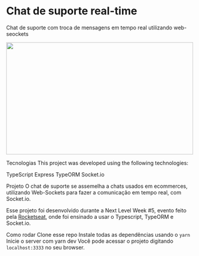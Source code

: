 <h1>Chat de suporte real-time</h1>
<p>Chat de suporte com troca de mensagens em tempo real utilizando web-seockets</p>
<img src="https://user-images.githubusercontent.com/57686218/116252888-5cb75480-a746-11eb-8a7e-52bdaf9bba96.png" width="500" height="300">



Tecnologias
This project was developed using the following technologies:

TypeScript
Express
TypeORM
Socket.io

Projeto
O chat de suporte se assemelha a chats usados em ecommerces, utilizando Web-Sockets para fazer a comunicação em tempo real, com Socket.io.

Esse projeto foi desenvolvido durante a Next Level Week #5, evento feito pela [Rocketseat](https://rocketseat.com.br/), onde foi ensinado a usar o Typescript, TypeORM e Socket.io.

Como rodar 
Clone esse repo
Instale todas as dependências usando o `yarn`
Inicie o server com yarn dev
Você pode acessar o projeto digitando `localhost:3333`  no seu browser.
